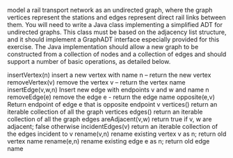 model a rail transport network as an undirected graph, where the graph vertices represent 
the stations and edges represent direct rail links between them. You will need to write a 
Java class implementing a simplified ADT for undirected graphs. This class must be based
on the adjacency list structure, and it should implement a GraphADT interface especially 
provided for this exercise. The Java implementation should allow a new graph to be 
constructed from a collection of nodes and a collection of edges and should support
a number of basic operations, as detailed below.


insertVertex(n) insert a new vertex with name n – return the new vertex
removeVertex(v) remove the vertex v – return the vertex name
insertEdge(v,w,n) Insert new edge with endpoints v and w and name n
removeEdge(e) remove the edge e - return the edge name
opposite(e,v) Return endpoint of edge e that is opposite endpoint v
vertices() return an iterable collection of all the graph vertices
edges() return an iterable collection of all the graph edges
areAdjacent(v,w) return true if v, w are adjacent; false otherwise
incidentEdges(v) return an iterable collection of the edges incident to v
rename(v,n) rename existing vertex v as n; return old vertex name
rename(e,n) rename existing edge e as n; return old edge name
